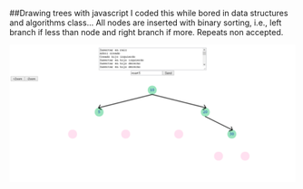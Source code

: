 ##Drawing trees with javascript
I coded this while bored in data structures and algorithms class... 
All nodes are inserted with binary sorting, i.e., left branch if less than node and right branch if more. Repeats non accepted.

<img src="doc/Captura_0.PNG">
